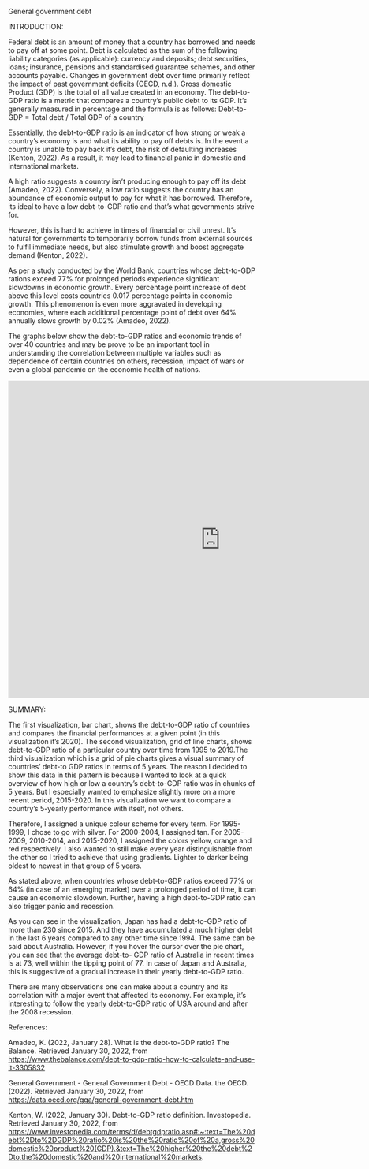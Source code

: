 General government debt

INTRODUCTION:

Federal debt is an amount of money that a country has borrowed and needs to pay off at some point. Debt is calculated as the sum of the following liability categories (as applicable): currency and deposits; debt securities, loans; insurance, pensions and standardised guarantee schemes, and other accounts payable. Changes in government debt over time primarily reflect the impact of past government deficits (OECD, n.d.). Gross domestic Product (GDP) is the total of all value created in an economy. The debt-to-GDP ratio is a metric that compares a country’s public debt to its GDP. It’s generally measured in percentage and the formula is as follows: Debt-to-GDP = Total debt / Total GDP of a country

Essentially, the debt-to-GDP ratio is an indicator of how strong or weak a country’s economy is and what its ability to pay off debts is. In the event a country is unable to pay back it’s debt, the risk of defaulting increases (Kenton, 2022). As a result, it may lead to financial panic in domestic and international markets.


A high ratio suggests a country isn’t producing enough to pay off its debt (Amadeo, 2022). Conversely, a low ratio suggests the country has an abundance of economic output to pay for what it has borrowed. Therefore, its ideal to have a low debt-to-GDP ratio and that’s what governments strive for. 


However, this is hard to achieve in times of financial or civil unrest. It’s natural for governments to temporarily borrow funds from external sources to fulfil immediate needs, but also stimulate growth and boost aggregate demand (Kenton, 2022). 


As per a study conducted by the World Bank, countries whose debt-to-GDP rations exceed 77% for prolonged periods experience significant slowdowns in economic growth. Every percentage point increase of debt above this level costs countries 0.017 percentage points in economic growth. This phenomenon is even more aggravated in developing economies, where each additional percentage point of debt over 64% annually slows growth by 0.02% (Amadeo, 2022).


The graphs below show the debt-to-GDP ratios and economic trends of over 40 countries and may be prove to be an important tool in understanding the correlation between multiple variables such as dependence of certain countries on others, recession, impact of wars or even a global pandemic on the economic health of nations. 



<iframe src="https://data.oecd.org/chart/6BgG" width="860" height="645" style="border: 0" mozallowfullscreen="true" webkitallowfullscreen="true" allowfullscreen="true"><a href="https://data.oecd.org/chart/6BgG" target="_blank">OECD Chart: General government debt, Total, % of GDP, 2020</a></iframe>





<div class="flourish-embed flourish-chart" data-src="visualisation/8557947"><script src="https://public.flourish.studio/resources/embed.js"></script></div>



<div class="flourish-embed flourish-chart" data-src="visualisation/8558259"><script src="https://public.flourish.studio/resources/embed.js"></script></div>

SUMMARY:


The first visualization, bar chart, shows the debt-to-GDP ratio of countries and compares the financial performances at a given point (in this visualization it’s 2020). The second visualization, grid of line charts, shows debt-to-GDP ratio of a particular country over time from 1995 to 2019.The third visualization which is a grid of pie charts gives a visual summary of countries’ debt-to GDP ratios in terms of 5 years. The reason I decided to show this data in this pattern is because I wanted to look at a quick overview of how high or low a country’s debt-to-GDP ratio was in chunks of 5 years. But I especially wanted to emphasize slightly more on a more recent period, 2015-2020. In this visualization we want to compare a country’s 5-yearly performance with itself, not others. 


Therefore, I assigned a unique colour scheme for every term. For 1995-1999, I chose to go with silver. For 2000-2004, I assigned tan. For 2005-2009, 2010-2014, and 2015-2020, I assigned the colors yellow, orange and red respectively. I also wanted to still make every year distinguishable from the other so I tried to achieve that using gradients. Lighter to darker being oldest to newest in that group of 5 years.


As stated above, when countries whose debt-to-GDP ratios exceed 77% or 64% (in case of an emerging market) over a prolonged period of time, it can cause an economic slowdown. Further, having a high debt-to-GDP ratio can also trigger panic and recession. 


As you can see in the visualization, Japan has had a debt-to-GDP ratio of more than 230 since 2015. And they have accumulated a much higher debt in the last 6 years compared to any other time since 1994. The same can be said about Australia. However, if you hover the cursor over the pie chart, you can see that the average debt-to- GDP ratio of Australia in recent times is at 73, well within the tipping point of 77. In case of Japan and Australia, this is suggestive of a gradual increase in their yearly debt-to-GDP ratio.


There are many observations one can make about a country and its correlation with a major event that affected its economy. For example, it’s interesting to follow the yearly debt-to-GDP ratio of USA around and after the 2008 recession.




References:


Amadeo, K. (2022, January 28). What is the debt-to-GDP ratio? The Balance. Retrieved January 30, 2022, from https://www.thebalance.com/debt-to-gdp-ratio-how-to-calculate-and-use-it-3305832 


General Government - General Government Debt - OECD Data. the OECD. (2022). Retrieved January 30, 2022, from https://data.oecd.org/gga/general-government-debt.htm 


Kenton, W. (2022, January 30). Debt-to-GDP ratio definition. Investopedia. Retrieved January 30, 2022, from https://www.investopedia.com/terms/d/debtgdpratio.asp#:~:text=The%20debt%2Dto%2DGDP%20ratio%20is%20the%20ratio%20of%20a,gross%20domestic%20product%20(GDP).&text=The%20higher%20the%20debt%2Dto,the%20domestic%20and%20international%20markets. 


 
